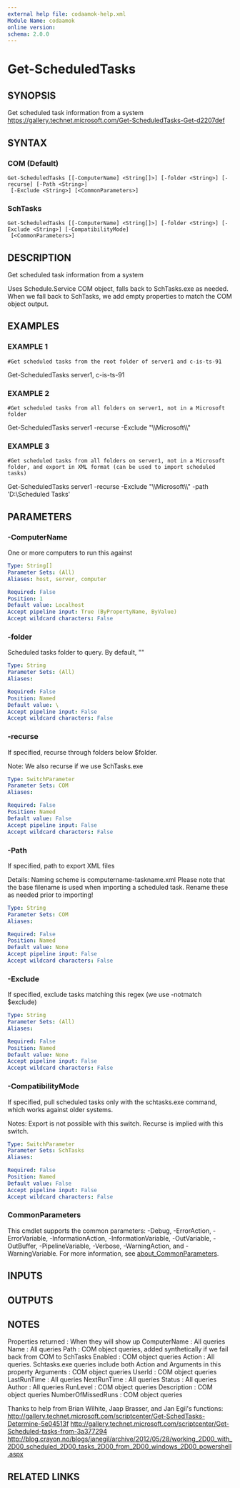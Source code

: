 ```yaml
---
external help file: codaamok-help.xml
Module Name: codaamok
online version:
schema: 2.0.0
---
```


# Get-ScheduledTasks

## SYNOPSIS
Get scheduled task information from a system
https://gallery.technet.microsoft.com/Get-ScheduledTasks-Get-d2207def

## SYNTAX

### COM (Default)
```
Get-ScheduledTasks [[-ComputerName] <String[]>] [-folder <String>] [-recurse] [-Path <String>]
 [-Exclude <String>] [<CommonParameters>]
```

### SchTasks
```
Get-ScheduledTasks [[-ComputerName] <String[]>] [-folder <String>] [-Exclude <String>] [-CompatibilityMode]
 [<CommonParameters>]
```

## DESCRIPTION
Get scheduled task information from a system

Uses Schedule.Service COM object, falls back to SchTasks.exe as needed.
When we fall back to SchTasks, we add empty properties to match the COM object output.

## EXAMPLES

### EXAMPLE 1
```
#Get scheduled tasks from the root folder of server1 and c-is-ts-91
```

Get-ScheduledTasks server1, c-is-ts-91

### EXAMPLE 2
```
#Get scheduled tasks from all folders on server1, not in a Microsoft folder
```

Get-ScheduledTasks server1 -recurse -Exclude "\\\\Microsoft\\\\"

### EXAMPLE 3
```
#Get scheduled tasks from all folders on server1, not in a Microsoft folder, and export in XML format (can be used to import scheduled tasks)
```

Get-ScheduledTasks server1 -recurse -Exclude "\\\\Microsoft\\\\" -path 'D:\Scheduled Tasks'

## PARAMETERS

### -ComputerName
One or more computers to run this against

```yaml
Type: String[]
Parameter Sets: (All)
Aliases: host, server, computer

Required: False
Position: 1
Default value: Localhost
Accept pipeline input: True (ByPropertyName, ByValue)
Accept wildcard characters: False
```

### -folder
Scheduled tasks folder to query. 
By default, "\"

```yaml
Type: String
Parameter Sets: (All)
Aliases:

Required: False
Position: Named
Default value: \
Accept pipeline input: False
Accept wildcard characters: False
```

### -recurse
If specified, recurse through folders below $folder.

Note:  We also recurse if we use SchTasks.exe

```yaml
Type: SwitchParameter
Parameter Sets: COM
Aliases:

Required: False
Position: Named
Default value: False
Accept pipeline input: False
Accept wildcard characters: False
```

### -Path
If specified, path to export XML files

Details:
    Naming scheme is computername-taskname.xml
    Please note that the base filename is used when importing a scheduled task. 
Rename these as needed prior to importing!

```yaml
Type: String
Parameter Sets: COM
Aliases:

Required: False
Position: Named
Default value: None
Accept pipeline input: False
Accept wildcard characters: False
```

### -Exclude
If specified, exclude tasks matching this regex (we use -notmatch $exclude)

```yaml
Type: String
Parameter Sets: (All)
Aliases:

Required: False
Position: Named
Default value: None
Accept pipeline input: False
Accept wildcard characters: False
```

### -CompatibilityMode
If specified, pull scheduled tasks only with the schtasks.exe command, which works against older systems.

Notes:
    Export is not possible with this switch.
    Recurse is implied with this switch.

```yaml
Type: SwitchParameter
Parameter Sets: SchTasks
Aliases:

Required: False
Position: Named
Default value: False
Accept pipeline input: False
Accept wildcard characters: False
```

### CommonParameters
This cmdlet supports the common parameters: -Debug, -ErrorAction, -ErrorVariable, -InformationAction, -InformationVariable, -OutVariable, -OutBuffer, -PipelineVariable, -Verbose, -WarningAction, and -WarningVariable. For more information, see [about_CommonParameters](http://go.microsoft.com/fwlink/?LinkID=113216).

## INPUTS

## OUTPUTS

## NOTES
Properties returned    : When they will show up
    ComputerName       : All queries
    Name               : All queries
    Path               : COM object queries, added synthetically if we fail back from COM to SchTasks
    Enabled            : COM object queries
    Action             : All queries. 
Schtasks.exe queries include both Action and Arguments in this property
    Arguments          : COM object queries
    UserId             : COM object queries
    LastRunTime        : All queries
    NextRunTime        : All queries
    Status             : All queries
    Author             : All queries
    RunLevel           : COM object queries
    Description        : COM object queries
    NumberOfMissedRuns : COM object queries

Thanks to help from Brian Wilhite, Jaap Brasser, and Jan Egil's functions:
    http://gallery.technet.microsoft.com/scriptcenter/Get-SchedTasks-Determine-5e04513f
    http://gallery.technet.microsoft.com/scriptcenter/Get-Scheduled-tasks-from-3a377294
    http://blog.crayon.no/blogs/janegil/archive/2012/05/28/working_2D00_with_2D00_scheduled_2D00_tasks_2D00_from_2D00_windows_2D00_powershell.aspx

## RELATED LINKS
